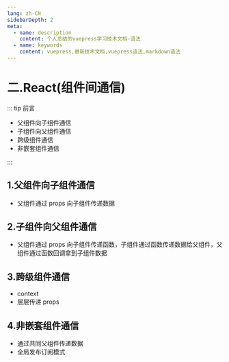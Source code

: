 ```yaml
---
lang: zh-CN
sidebarDepth: 2
meta:
  - name: description
    content: 个人总结的vuepress学习技术文档-语法
  - name: keywords
    content: vuepress,最新技术文档,vuepress语法,markdown语法
---
```


# 二.React(组件间通信)

::: tip 前言

- 父组件向子组件通信
- 子组件向父组件通信
- 跨级组件通信
- 非嵌套组件通信

:::

## 1.父组件向子组件通信

- 父组件通过 props 向子组件传递数据

## 2.子组件向父组件通信

- 父组件通过 props 向子组件传递函数，子组件通过函数传递数据给父组件，父组件通过函数回调拿到子组件数据

## 3.跨级组件通信

- context
- 层层传递 props

## 4.非嵌套组件通信

- 通过共同父组件传递数据
- 全局发布订阅模式
